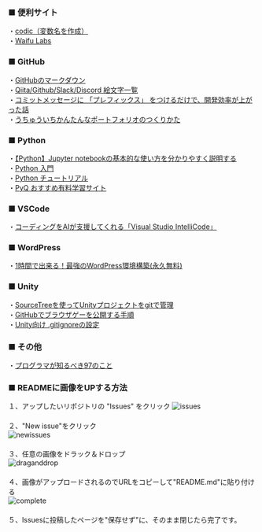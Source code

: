  
### ■ 便利サイト  
・[codic（変数名を作成）](https://codic.jp/)  
・[Waifu Labs](https://waifulabs.com/)

### ■ GitHub  
・[GitHubのマークダウン](https://web-generalist.com/github-comment-markdown/)  
・[Qiita/Github/Slack/Discord 絵文字一覧](https://qiita.com/yamadashiii/items/ae673f2bae8f1525b6af)  
・[コミットメッセージに 「プレフィックス」 をつけるだけで、開発効率が上がった話](https://qiita.com/numanomanu/items/45dd285b286a1f7280ed)  
・[うちゅういちかんたんなポートフォリオのつくりかた](https://qiita.com/suikasu123/items/c1cfda179078b923084f)

### ■ Python
・[【Python】Jupyter notebookの基本的な使い方を分かりやすく説明する](https://tkstock.site/2018/04/17/post-194/)  
・[Python 入門](http://www.tohoho-web.com/python/index.html)  
・[Python チュートリアル](https://docs.python.jp/3/tutorial/)  
・[PyQ おすすめ有料学習サイト](https://pyq.jp/)  

### ■ VSCode
・[コーディングをAIが支援してくれる「Visual Studio IntelliCode」](https://www.publickey1.jp/blog/18/aivisual_studio_intellicodejavagithub.html)

### ■ WordPress
・[1時間で出来る！最強のWordPress環境構築(永久無料)](https://qiita.com/ryuta69/items/dbb0db5cf7099b7a7cc4)

### ■ Unity
・[SourceTreeを使ってUnityプロジェクトをgitで管理](http://sleepnel.hatenablog.com/entry/2017/01/02/161600)  
・[GitHubでブラウザゲーを公開する手順](http://ch.nicovideo.jp/lackLucky/blomaga/ar1467447)  
・[Unity向け .gitignoreの設定](https://qiita.com/nariya/items/97afba6b7b448920cdf0)

### ■ その他
・[プログラマが知るべき97のこと](https://xn--97-273ae6a4irb6e2hsoiozc2g4b8082p.com/)

### ■ READMEに画像をUPする方法
１、アップしたいリポジトリの "Issues" をクリック
![issues](https://user-images.githubusercontent.com/39142850/45180408-45a25c00-b256-11e8-9a34-37f3d58fd7df.png)  
　  
２、"New issue"をクリック  
![newissues](https://user-images.githubusercontent.com/39142850/45180530-a3cf3f00-b256-11e8-8b48-8e6e8f9e1945.png)  
　  
３、任意の画像をドラック＆ドロップ  
![draganddrop](https://user-images.githubusercontent.com/39142850/45180634-e7c24400-b256-11e8-970b-df39d11dd64b.png)  
　  
４、画像がアップロードされるのでURLをコピーして"README.md"に貼り付ける  
![complete](https://user-images.githubusercontent.com/39142850/45180927-e5acb500-b257-11e8-92cb-02302dbf0662.png)  
　  
５、Issuesに投稿したページを"保存せず"に、そのまま閉じたら完了です。  
